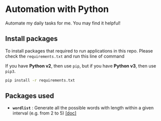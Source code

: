# Automation with Python

Automate my daily tasks for me. You may find it helpful!

## Install packages

To install packages that required to run applications in this repo. Please check the `requirements.txt` and run this line of command

If you have **Python v2**, then use `pip`, but if you have **Python v3**, then use `pip3`.

```bash
pip install -r requirements.txt
```

## Packages used

- **`wordlist`** : Generate all the possible words with length within a given interval (e.g. from 2 to 5) [[doc]](https://pypi.org/project/wordlist/)
